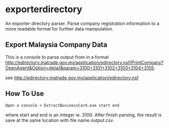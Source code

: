 # exporterdirectory
An exporter directory parser. Parse company registration information to a more readable format for further data manipulation.

## Export Malaysia Company Data
This is a console to parse output from in a format http://edirectory.matrade.gov.my/application/edirectory.nsf/PrintCompany?OpenAgent&Option=detail&param=3100+3101+3102+3103+3104+3105.

see http://edirectory.matrade.gov.my/application/edirectory.nsf


## How To Use
    Open a console > ExtractBusinessCard.exe start end

where start and end is an integer ie. 3100. After finish parsing, the result is save at the same location with file name _output.csv_.
